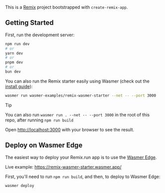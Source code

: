 This is a [Remix](https://remix.run/) project bootstrapped with `create-remix-app`.

## Getting Started

First, run the development server:

```bash
npm run dev
# or
yarn dev
# or
pnpm dev
# or
bun dev
```

You can also run the Remix starter easily using Wasmer (check out the [install guide](https://docs.wasmer.io/install)):

```bash
wasmer run wasmer-examples/remix-wasmer-starter --net -- --port 3000
```

> [!TIP]
> You can also run `wasmer run . --net -- --port 3000` in the root of this repo, after running `npm run build`


Open [http://localhost:3000](http://localhost:3000) with your browser to see the result.

## Deploy on Wasmer Edge

The easiest way to deploy your Remix.run app is to use the [Wasmer Edge](https://wasmer.io/products/edge).

Live example: https://remix-wasmer-starter.wasmer.app/

First, you'll need to run `npm run build`, and then, to deploy to Wasmer Edge:

```bash
wasmer deploy
```
